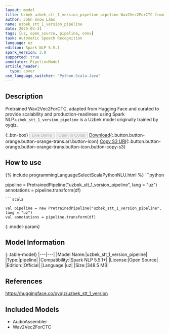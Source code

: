 ```yaml
---
layout: model
title: Uzbek uzbek_stt_1_version_pipeline pipeline Wav2Vec2ForCTC from oyqiz
author: John Snow Labs
name: uzbek_stt_1_version_pipeline
date: 2025-03-31
tags: [uz, open_source, pipeline, onnx]
task: Automatic Speech Recognition
language: uz
edition: Spark NLP 5.5.1
spark_version: 3.0
supported: true
annotator: PipelineModel
article_header:
  type: cover
use_language_switcher: "Python-Scala-Java"
---
```


## Description

Pretrained Wav2Vec2ForCTC, adapted from Hugging Face and curated to provide scalability and production-readiness using Spark NLP.`uzbek_stt_1_version_pipeline` is a Uzbek model originally trained by oyqiz.

{:.btn-box}
<button class="button button-orange" disabled>Live Demo</button>
<button class="button button-orange" disabled>Open in Colab</button>
[Download](https://s3.amazonaws.com/auxdata.johnsnowlabs.com/public/models/uzbek_stt_1_version_pipeline_uz_5.5.1_3.0_1743450055197.zip){:.button.button-orange.button-orange-trans.arr.button-icon}
[Copy S3 URI](s3://auxdata.johnsnowlabs.com/public/models/uzbek_stt_1_version_pipeline_uz_5.5.1_3.0_1743450055197.zip){:.button.button-orange.button-orange-trans.button-icon.button-copy-s3}

## How to use



<div class="tabs-box" markdown="1">
{% include programmingLanguageSelectScalaPythonNLU.html %}
```python

pipeline = PretrainedPipeline("uzbek_stt_1_version_pipeline", lang = "uz")
annotations =  pipeline.transform(df)   

```
```scala

val pipeline = new PretrainedPipeline("uzbek_stt_1_version_pipeline", lang = "uz")
val annotations = pipeline.transform(df)

```
</div>

{:.model-param}
## Model Information

{:.table-model}
|---|---|
|Model Name:|uzbek_stt_1_version_pipeline|
|Type:|pipeline|
|Compatibility:|Spark NLP 5.5.1+|
|License:|Open Source|
|Edition:|Official|
|Language:|uz|
|Size:|348.5 MB|

## References

https://huggingface.co/oyqiz/uzbek_stt_1_version

## Included Models

- AudioAssembler
- Wav2Vec2ForCTC